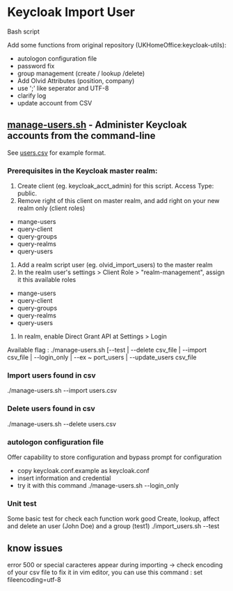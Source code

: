 # Keycloak Import User
Bash script

Add some functions from original repository (UKHomeOffice:keycloak-utils):
- autologon configuration file
- password fix
- group management (create / lookup /delete)
- Add Olvid Attributes (position, company)
- use ';' like seperator and UTF-8
- clarify log
- update account from CSV



## [manage-users.sh](./manage-users.sh) - Administer Keycloak accounts from the command-line
See [users.csv](./users.csv.example) for example format.
### Prerequisites in the Keycloak master realm:
1. Create client (eg. keycloak_acct_admin) for this script. Access Type: public.
1. Remove right of this client on master realm, and add right on your new realm only (client roles)
- mange-users
- query-client
- query-groups
- query-realms
- query-users
1. Add a realm script user (eg. olvid_import_users) to the master realm
1. In the realm user's settings > Client Role > "realm-management", assign it this available roles
- mange-users
- query-client
- query-groups
- query-realms
- query-users
1. In realm, enable Direct Grant API at Settings > Login


Available flag :
./manage-users.sh [--test | --delete csv_file | --import csv_file | --login_only | --ex
~                                                                                              port_users | --update_users csv_file

### Import users found in csv
./manage-users.sh --import users.csv

### Delete users found in csv
./manage-users.sh --delete users.csv

### autologon configuration file
Offer capability to store configuration and bypass prompt for configuration 
- copy keycloak.conf.example as keycloak.conf
- insert information and credential
- try it with this command ./manage-users.sh --login_only 


### Unit test
Some basic test for check each function work good
Create, lookup, affect and delete an user (John Doe) and a group (test1)
./import_users.sh --test

## know issues
error 500 or special caracteres appear during importing
-> check encoding of your csv file
to fix it in vim editor, you can use this command : set fileencoding=utf-8

